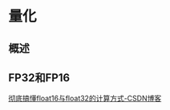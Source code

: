 # 量化

## 概述

## FP32和FP16

[彻底搞懂float16与float32的计算方式-CSDN博客](https://blog.csdn.net/leo0308/article/details/117398166?utm_medium=distribute.pc_relevant.none-task-blog-2~default~baidujs_baidulandingword~default-0-117398166-blog-120846619.235^v43^pc_blog_bottom_relevance_base6&spm=1001.2101.3001.4242.1&utm_relevant_index=3)